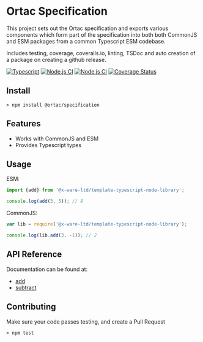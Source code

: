 # Ortac Specification

This project sets out the Ortac specification and exports various components which form part of the specification into both both CommonJS and ESM packages from a common Typescript ESM codebase.

Includes testing, coverage, coveralls.io, linting, TSDoc and auto creation of a package on creating a github release.

[![Typescript](https://shields.io/badge/TypeScript-3178C6?logo=TypeScript&logoColor=FFF)](https://www.typescriptlang.org/)
[![Node.js CI](https://github.com/ortac-org/specification/actions/workflows/linux-ci.yml/badge.svg)](https://github.com/ortac-org/specification/actions/workflows/linux-ci.yml)
[![Node.js CI](https://github.com/ortac-org/specification/actions/workflows/windows-ci.yml/badge.svg)](https://github.com/ortac-org/specification/actions/workflows/windows-ci.yml)
[![Coverage Status](https://coveralls.io/repos/github/ortac-org/specification/badge.svg?branch=main)](https://coveralls.io/github/ortac-org/specification?branch=main)

## Install

```console
> npm install @ortac/specification
```

## Features

- Works with CommonJS and ESM
- Provides Typescript types

## Usage
ESM:
```js
import {add} from '@x-ware-ltd/template-typescript-node-library';

console.log(add(3, 5)); // 8
```

CommonJS:
```js
var lib = require('@x-ware-ltd/template-typescript-node-library');

console.log(lib.add(3, -1)); // 2
```

## API Reference

Documentation can be found at:

- [add](https://ortac-org.github.io/specification/docs/functions/add.html)
- [subtract](https://ortac-org.github.io/specification/docs/functions/subtract.html)

## Contributing

Make sure your code passes testing, and create a Pull Request
```console
> npm test
```